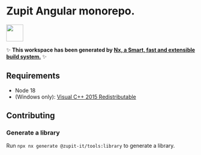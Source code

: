 # Zupit Angular monorepo.

<a alt="Nx logo" href="https://nx.dev" target="_blank" rel="noreferrer"><img src="https://raw.githubusercontent.com/nrwl/nx/master/images/nx-logo.png" width="45"></a>

✨ **This workspace has been generated by [Nx, a Smart, fast and extensible build system.](https://nx.dev)** ✨

## Requirements
- Node 18
- (Windows only): [Visual C++ 2015 Redistributable](https://aka.ms/vs/17/release/vc_redist.x64.exe)

## Contributing

### Generate a library

Run `npx nx generate @zupit-it/tools:library` to generate a library.
